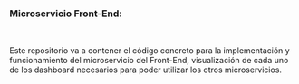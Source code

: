 ### Microservicio Front-End:

<br>

Este repositorio va a contener el código concreto para la implementación y funcionamiento del microservicio del Front-End, visualización de cada uno de los dashboard necesarios para poder utilizar los otros microservicios.
